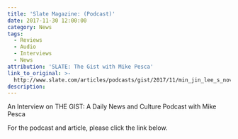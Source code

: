 ```yaml
---
title: 'Slate Magazine: (Podcast)'
date: 2017-11-30 12:00:00
category: News
tags:
  - Reviews
  - Audio
  - Interviews
  - News
attribution: 'SLATE: The Gist with Mike Pesca'
link_to_original: >-
  http://www.slate.com/articles/podcasts/gist/2017/11/min_jin_lee_s_novel_captures_the_pain_and_grace_of_the_korean_japanese.html
description:
---
```



An Interview on THE GIST: A Daily News and Culture Podcast with Mike Pesca

For the podcast and article, please click the link below.